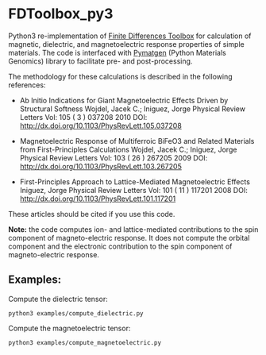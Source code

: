 # FDToolbox_py3

Python3 re-implementation of [Finite Differences Toolbox](https://github.com/jcwojdel/FDToolbox) for calculation of magnetic, 
dielectric, and magnetoelectric response properties of simple materials. The code is interfaced with [Pymatgen](https://pymatgen.org/) 
(Python Materials Genomics) library to facilitate pre- and post-processing.

The methodology for these calculations is described in the following references:

  - Ab Initio Indications for Giant Magnetoelectric Effects Driven by
  Structural Softness
  Wojdel, Jacek C.; Iniguez, Jorge
  Physical Review Letters Vol: 105 ( 3 ) 037208 2010
  DOI: http://dx.doi.org/10.1103/PhysRevLett.105.037208

  - Magnetoelectric Response of Multiferroic BiFeO3 and Related Materials
  from First-Principles Calculations
  Wojdel, Jacek C.; Iniguez, Jorge
  Physical Review Letters Vol: 103 ( 26 ) 267205 2009
  DOI: http://dx.doi.org/10.1103/PhysRevLett.103.267205

  - First-Principles Approach to Lattice-Mediated Magnetoelectric Effects
  Iniguez, Jorge
  Physical Review Letters Vol: 101 ( 11 ) 117201  2008
  DOI: http://dx.doi.org/10.1103/PhysRevLett.101.117201
  
  These articles should be cited if you use this code. 
  
  **Note:** the code computes ion- and lattice-mediated contributions to the spin component of magneto-electric response. 
  It does not compute the orbital component and the electronic contribution to the spin component of magneto-electric 
  response. 

## Examples:

Compute the dielectric tensor:
```
python3 examples/compute_dielectric.py
```

Compute the magnetoelectric tensor:
```
python3 examples/compute_magnetoelectric.py
```
